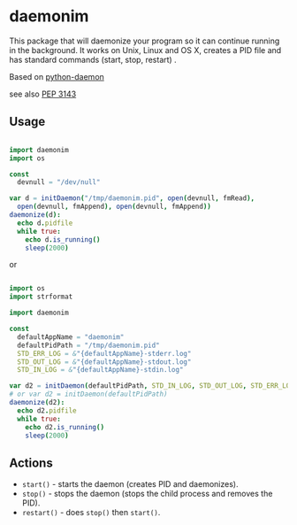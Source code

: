 # daemonim

This package that will daemonize your program so it can continue running in the background. It works on Unix, Linux and OS X, creates a PID file and has standard commands (start, stop, restart) .

Based on [python-daemon](https://github.com/serverdensity/python-daemon)

see also [PEP 3143](https://www.python.org/dev/peps/pep-3143/)

## Usage

```nim

import daemonim
import os

const
  devnull = "/dev/null"

var d = initDaemon("/tmp/daemonim.pid", open(devnull, fmRead),
  open(devnull, fmAppend), open(devnull, fmAppend))
daemonize(d):
  echo d.pidfile
  while true:
    echo d.is_running()
    sleep(2000)
```

or

```nim

import os
import strformat

import daemonim

const
  defaultAppName = "daemonim"
  defaultPidPath = "/tmp/daemonim.pid"
  STD_ERR_LOG = &"{defaultAppName}-stderr.log"
  STD_OUT_LOG = &"{defaultAppName}-stdout.log"
  STD_IN_LOG = &"{defaultAppName}-stdin.log"

var d2 = initDaemon(defaultPidPath, STD_IN_LOG, STD_OUT_LOG, STD_ERR_LOG)
# or var d2 = initDaemon(defaultPidPath)
daemonize(d2):
  echo d2.pidfile
  while true:
    echo d2.is_running()
    sleep(2000)
```

## Actions

- `start()` - starts the daemon (creates PID and daemonizes).
- `stop()` - stops the daemon (stops the child process and removes the PID).
- `restart()` - does `stop()` then `start()`.
